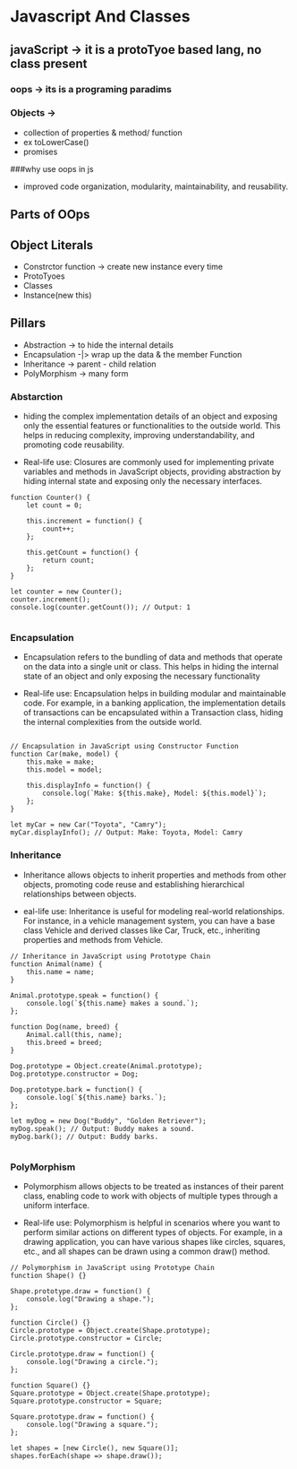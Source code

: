 # Javascript And Classes

## javaScript -> it is a protoTyoe based lang, no class present

### oops -> its is a programing paradims

### Objects ->  
 - collection of properties & method/ function
 - ex toLowerCase()
 - promises


 ###why use oops in js 
 - improved code organization, modularity, maintainability, and reusability. 


 ## Parts of OOps

 ## Object Literals

 - Constrctor function -> create new instance every time
 - ProtoTyoes
 - Classes
 - Instance(new this)


 ## Pillars

 - Abstraction -> to hide the internal details
 - Encapsulation -|> wrap up the data & the member Function
 - Inheritance -> parent - child relation
 - PolyMorphism -> many form

### Abstarction

- hiding the complex implementation details of an object and exposing only the essential features or functionalities to the outside world. This helps in reducing complexity, improving understandability, and promoting code reusability.

- Real-life use: Closures are commonly used for implementing private variables and methods in JavaScript objects, providing abstraction by hiding internal state and exposing only the necessary interfaces.

```
function Counter() {
    let count = 0;

    this.increment = function() {
        count++;
    };

    this.getCount = function() {
        return count;
    };
}

let counter = new Counter();
counter.increment();
console.log(counter.getCount()); // Output: 1


```

 ### Encapsulation

- Encapsulation refers to the bundling of data and methods that operate on the data into a single unit or class. This helps in hiding the internal state of an object and only exposing the necessary functionality

- Real-life use: Encapsulation helps in building modular and maintainable code. For example, in a banking application, the implementation details of transactions can be encapsulated within a Transaction class, hiding the internal complexities from the outside world.

``` 

// Encapsulation in JavaScript using Constructor Function
function Car(make, model) {
    this.make = make;
    this.model = model;

    this.displayInfo = function() {
        console.log(`Make: ${this.make}, Model: ${this.model}`);
    };
}

let myCar = new Car("Toyota", "Camry");
myCar.displayInfo(); // Output: Make: Toyota, Model: Camry

```

### Inheritance

- Inheritance allows objects to inherit properties and methods from other objects, promoting code reuse and establishing hierarchical relationships between objects.

- eal-life use: Inheritance is useful for modeling real-world relationships. For instance, in a vehicle management system, you can have a base class Vehicle and derived classes like Car, Truck, etc., inheriting properties and methods from Vehicle.

```
// Inheritance in JavaScript using Prototype Chain
function Animal(name) {
    this.name = name;
}

Animal.prototype.speak = function() {
    console.log(`${this.name} makes a sound.`);
};

function Dog(name, breed) {
    Animal.call(this, name);
    this.breed = breed;
}

Dog.prototype = Object.create(Animal.prototype);
Dog.prototype.constructor = Dog;

Dog.prototype.bark = function() {
    console.log(`${this.name} barks.`);
};

let myDog = new Dog("Buddy", "Golden Retriever");
myDog.speak(); // Output: Buddy makes a sound.
myDog.bark(); // Output: Buddy barks.


```

### PolyMorphism

- Polymorphism allows objects to be treated as instances of their parent class, enabling code to work with objects of multiple types through a uniform interface.

- Real-life use: Polymorphism is helpful in scenarios where you want to perform similar actions on different types of objects. For example, in a drawing application, you can have various shapes like circles, squares, etc., and all shapes can be drawn using a common draw() method.

```
// Polymorphism in JavaScript using Prototype Chain
function Shape() {}

Shape.prototype.draw = function() {
    console.log("Drawing a shape.");
};

function Circle() {}
Circle.prototype = Object.create(Shape.prototype);
Circle.prototype.constructor = Circle;

Circle.prototype.draw = function() {
    console.log("Drawing a circle.");
};

function Square() {}
Square.prototype = Object.create(Shape.prototype);
Square.prototype.constructor = Square;

Square.prototype.draw = function() {
    console.log("Drawing a square.");
};

let shapes = [new Circle(), new Square()];
shapes.forEach(shape => shape.draw());

```
